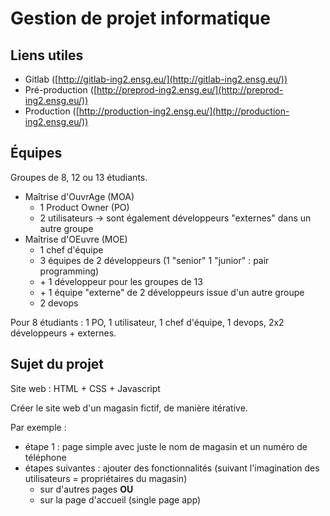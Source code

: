 # Gestion de projet informatique

## Liens utiles
* Gitlab ([http://gitlab-ing2.ensg.eu/](http://gitlab-ing2.ensg.eu/))
* Pré-production ([http://preprod-ing2.ensg.eu/](http://preprod-ing2.ensg.eu/))
* Production ([http://production-ing2.ensg.eu/](http://production-ing2.ensg.eu/))

## Équipes
Groupes de 8, 12 ou 13 étudiants.

* Maîtrise d'OuvrAge (MOA)
    * 1 Product Owner (PO)
    * 2 utilisateurs -> sont également développeurs "externes" dans un autre groupe
* Maîtrise d'OEuvre (MOE)
    * 1 chef d'équipe
    * 3 équipes de 2 développeurs (1 "senior" 1 "junior" : pair programming)
     + \+ 1 développeur pour les groupes de 13
     + \+ 1 équipe "externe" de 2 développeurs issue d'un autre groupe
    * 2 devops

Pour 8 étudiants : 1 PO, 1 utilisateur, 1 chef d'équipe, 1 devops, 2x2 développeurs + externes.

## Sujet du projet

Site web : HTML + CSS + Javascript

Créer le site web d'un magasin fictif, de manière itérative.

Par exemple :

  - étape 1 : page simple avec juste le nom de magasin et un numéro de téléphone
  - étapes suivantes : ajouter des fonctionnalités (suivant l'imagination des utilisateurs = propriétaires du magasin)
    + sur d'autres pages **OU**
    + sur la page d'accueil (single page app)
